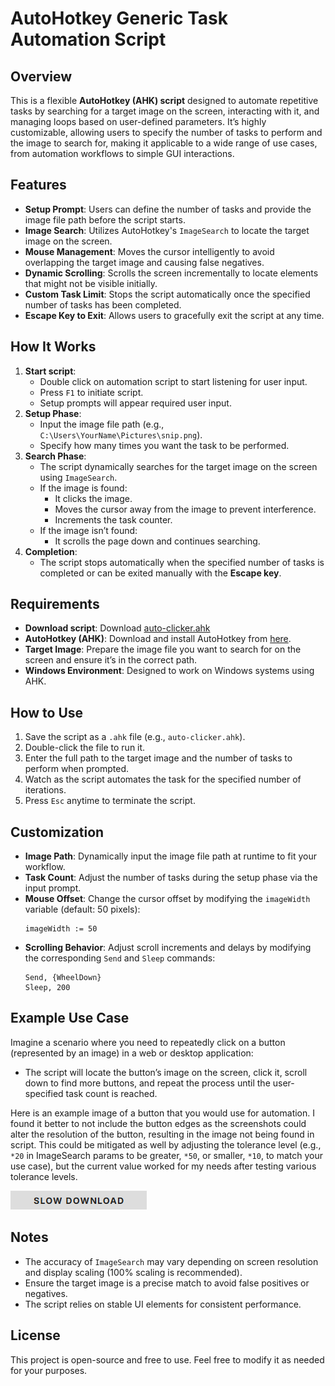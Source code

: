 # AutoHotkey Generic Task Automation Script

## Overview
This is a flexible **AutoHotkey (AHK) script** designed to automate repetitive tasks by searching for a target image on the screen, interacting with it, and managing loops based on user-defined parameters. It’s highly customizable, allowing users to specify the number of tasks to perform and the image to search for, making it applicable to a wide range of use cases, from automation workflows to simple GUI interactions.

## Features
- **Setup Prompt**: Users can define the number of tasks and provide the image file path before the script starts.
- **Image Search**: Utilizes AutoHotkey's `ImageSearch` to locate the target image on the screen.
- **Mouse Management**: Moves the cursor intelligently to avoid overlapping the target image and causing false negatives.
- **Dynamic Scrolling**: Scrolls the screen incrementally to locate elements that might not be visible initially.
- **Custom Task Limit**: Stops the script automatically once the specified number of tasks has been completed.
- **Escape Key to Exit**: Allows users to gracefully exit the script at any time.

## How It Works
1. **Start script**:
   - Double click on automation script to start listening for user input.
   - Press `F1` to initiate script.
   - Setup prompts will appear required user input.
2. **Setup Phase**:
   - Input the image file path (e.g., `C:\Users\YourName\Pictures\snip.png`).
   - Specify how many times you want the task to be performed.
3. **Search Phase**:
   - The script dynamically searches for the target image on the screen using `ImageSearch`.
   - If the image is found:
     - It clicks the image.
     - Moves the cursor away from the image to prevent interference.
     - Increments the task counter.
   - If the image isn’t found:
     - It scrolls the page down and continues searching.
4. **Completion**:
   - The script stops automatically when the specified number of tasks is completed or can be exited manually with the **Escape key**.

## Requirements
- **Download script**: Download [auto-clicker.ahk](https://github.com/dhardin/ScrollAndClick-AHK-Automation/blob/main/auto-clicker.ahk)
- **AutoHotkey (AHK)**: Download and install AutoHotkey from [here](https://www.autohotkey.com/).
- **Target Image**: Prepare the image file you want to search for on the screen and ensure it’s in the correct path.
- **Windows Environment**: Designed to work on Windows systems using AHK.

## How to Use
1. Save the script as a `.ahk` file (e.g., `auto-clicker.ahk`).
2. Double-click the file to run it.
3. Enter the full path to the target image and the number of tasks to perform when prompted.
4. Watch as the script automates the task for the specified number of iterations.
5. Press `Esc` anytime to terminate the script.

## Customization
- **Image Path**: Dynamically input the image file path at runtime to fit your workflow.
- **Task Count**: Adjust the number of tasks during the setup phase via the input prompt.
- **Mouse Offset**: Change the cursor offset by modifying the `imageWidth` variable (default: 50 pixels):
  ```autohotkey
  imageWidth := 50
  ```
- **Scrolling Behavior**: Adjust scroll increments and delays by modifying the corresponding `Send` and `Sleep` commands:
  ```autohotkey
  Send, {WheelDown}
  Sleep, 200
  ```

## Example Use Case
Imagine a scenario where you need to repeatedly click on a button (represented by an image) in a web or desktop application:
- The script will locate the button’s image on the screen, click it, scroll down to find more buttons, and repeat the process until the user-specified task count is reached.

Here is an example image of a button that you would use for automation.  I found it better to not include the button edges as the screenshots could alter the resolution of the button, resulting in the image not being found in script.  This could be mitigated as well by adjusting the tolerance level (e.g., `*20` in ImageSearch params to be greater, `*50`, or smaller, `*10`, to match your use case), but the current value worked for my needs after testing various tolerance levels.


![Task Automation Example](https://github.com/dhardin/ScrollAndClick-AHK-Automation/blob/main/snip.png)

## Notes
- The accuracy of `ImageSearch` may vary depending on screen resolution and display scaling (100% scaling is recommended).
- Ensure the target image is a precise match to avoid false positives or negatives.
- The script relies on stable UI elements for consistent performance.

## License
This project is open-source and free to use. Feel free to modify it as needed for your purposes.
